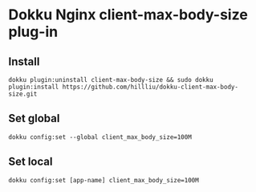 # Dokku Nginx client-max-body-size plug-in

## Install
```
dokku plugin:uninstall client-max-body-size && sudo dokku plugin:install https://github.com/hillliu/dokku-client-max-body-size.git
```

## Set global
```
dokku config:set --global client_max_body_size=100M
```

## Set local 
```
dokku config:set [app-name] client_max_body_size=100M
```
